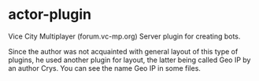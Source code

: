 # actor-plugin
Vice City Multiplayer (forum.vc-mp.org) Server plugin for creating bots.

Since the author was not acquainted with general layout of this type of plugins, he used another plugin for layout, the latter being called Geo IP by an author Crys. You can see the name Geo IP in some files.


